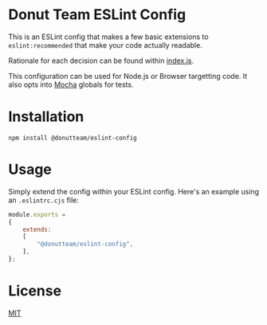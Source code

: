 # Donut Team ESLint Config
This is an ESLint config that makes a few basic extensions to `eslint:recommended` that make your code actually readable.

Rationale for each decision can be found within [index.js](https://github.com/donutteam/eslint-config/blob/main/index.js).

This configuration can be used for Node.js *or* Browser targetting code. It also opts into [Mocha](https://mochajs.org/) globals for tests.

# Installation

```
npm install @donutteam/eslint-config
```

# Usage
Simply extend the config within your ESLint config. Here's an example using an `.eslintrc.cjs` file:

```js
module.exports =
{
	extends:
	[
		"@donutteam/eslint-config",
	],
};
```

# License
[MIT](https://github.com/donutteam/eslint-config/blob/main/LICENSE.md)